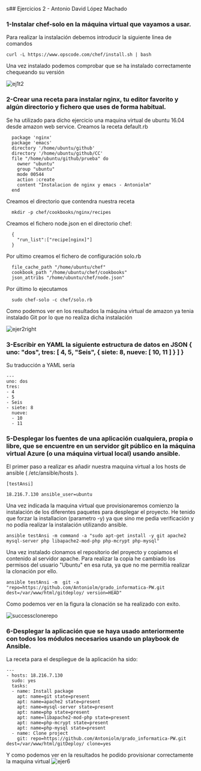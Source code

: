 s## Ejercicios 2 - Antonio David López Machado

### 1-Instalar chef-solo en la máquina virtual que vayamos a usar.

Para realizar la instalación debemos introducir la siguiente linea de comandos

```
curl -L https://www.opscode.com/chef/install.sh | bash
```

Una vez instalado podemos comprobar que se ha instalado correctamente chequeando su versión

![ej1t2](https://user-images.githubusercontent.com/11316534/31940721-6c7d01b8-b8bf-11e7-85c5-4ca5fa5d230d.png)

### 2-Crear una receta para instalar nginx, tu editor favorito y algún directorio y fichero que uses de forma habitual.

Se ha utilizado para dicho ejercicio una maquina virtual de ubuntu 16.04 desde amazon web service.
Creamos la receta default.rb

```
  package 'nginx'
  package 'emacs'
  directory '/home/ubuntu/github'
  directory '/home/ubuntu/github/CC'
  file "/home/ubuntu/github/prueba" do
  	owner "ubuntu"
  	group "ubuntu"
  	mode 00544
  	action :create
  	content "Instalacion de nginx y emacs - Antoniolm"
  end
```

Creamos el directorio que contendra nuestra receta

```
  mkdir -p chef/cookbooks/nginx/recipes
```

Creamos el fichero node.json en el directorio chef:

```
  {
    "run_list":["recipe[nginx]"]
  }
```

Por ultimo creamos el fichero de configuración solo.rb

```
  file_cache_path "/home/ubuntu/chef"
  cookbook_path "/home/ubuntu/chef/cookbooks"
  json_attribs "/home/ubuntu/chef/node.json"
```

Por último lo ejecutamos

```
  sudo chef-solo -c chef/solo.rb
```

Como podemos ver en los resultados la máquina virtual de amazon ya tenia instalado Git por lo que no realiza dicha instalación

![ejer2right](https://user-images.githubusercontent.com/11316534/32222133-5c8afc3c-be38-11e7-8157-2105d4f02926.png)

### 3-Escribir en YAML la siguiente estructura de datos en JSON { uno: "dos", tres: [ 4, 5, "Seis", { siete: 8, nueve: [ 10, 11 ] } ] }

Su traducción a YAML sería

```
---
uno: dos
tres:
- 4
- 5
- Seis
- siete: 8
  nueve:
  - 10
  - 11
```
### 5-Desplegar los fuentes de una aplicación cualquiera, propia o libre, que se encuentre en un servidor git público en la máquina virtual Azure (o una máquina virtual local) usando ansible.

El primer paso a realizar es añadir nuestra maquina virtual a los hosts de ansible ( /etc/ansible/hosts ).

```
[testAnsi]

18.216.7.130 ansible_user=ubuntu
```

Una vez indicada la maquina virtual que provisionaremos comienzo la instalación de los diferentes paquetes para desplegar el proyecto. He tenido que forzar la installacion (parametro -y) ya que sino me pedia verificación y no podía realizar la instalación utilizando ansible.

```
ansible testAnsi -m command -a "sudo apt-get install -y git apache2 mysql-server php libapache2-mod-php php-mcrypt php-mysql"
```

Una vez instalado clonamos el repositorio del proyecto y copiamos el contenido al servidor apache. Para realizar la copia he
cambiado los permisos del usuario "Ubuntu" en esa ruta, ya que no me permitia realizar la clonación por ello.
```
ansible testAnsi -m  git -a "repo=https://github.com/Antoniolm/grado_informatica-PW.git dest=/var/www/html/gitdeploy/ version=HEAD"

```
Como podemos ver en la figura la clonación se ha realizado con exito.

![successclonerepo](https://user-images.githubusercontent.com/11316534/32167322-d76781f8-bd68-11e7-9620-c65ba525243f.png)

### 6-Desplegar la aplicación que se haya usado anteriormente con todos los módulos necesarios usando un playbook de Ansible.

La receta para el despliegue de la aplicación ha sido:
```
---
- hosts: 18.216.7.130
  sudo: yes
  tasks:
  - name: Install package
    apt: name=git state=present
    apt: name=apache2 state=present
    apt: name=mysql-server state=present
    apt: name=php state=present
    apt: name=libapache2-mod-php state=present
    apt: name=php-mcrypt state=present
    apt: name=php-mysql state=present
  - name: Clone project
    git: repo=https://github.com/Antoniolm/grado_informatica-PW.git dest=/var/www/html/gitDeploy/ clone=yes
```
Y como podemos ver en la resultados he podido provisionar correctamente la maquina virtual
![ejer6](https://user-images.githubusercontent.com/11316534/32167293-c6fd9e92-bd68-11e7-9e7e-837a3616dd32.png)
